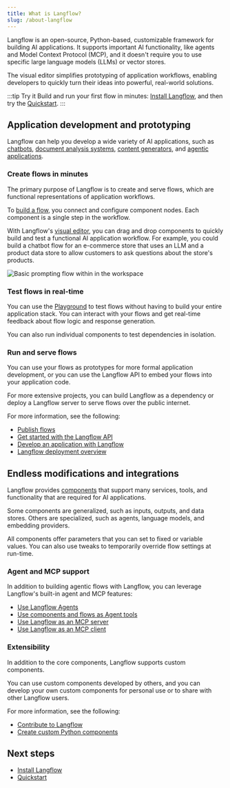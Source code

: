 ```yaml
---
title: What is Langflow?
slug: /about-langflow
---
```


Langflow is an open-source, Python-based, customizable framework for building AI applications.
It supports important AI functionality, like agents and Model Context Protocol (MCP), and it doesn't require you to use specific large language models (LLMs) or vector stores.

The visual editor simplifies prototyping of application workflows, enabling developers to quickly turn their ideas into powerful, real-world solutions.

:::tip Try it
Build and run your first flow in minutes: [Install Langflow](/get-started-installation), and then try the [Quickstart](/get-started-quickstart).
:::

## Application development and prototyping

Langflow can help you develop a wide variety of AI applications, such as [chatbots](/memory-chatbot), [document analysis systems](/document-qa), [content generators](/blog-writer), and [agentic applications](/simple-agent).

### Create flows in minutes

The primary purpose of Langflow is to create and serve flows, which are functional representations of application workflows.

To [build a flow](/concepts-flows), you connect and configure component nodes. Each component is a single step in the workflow.

With Langflow's [visual editor](/concepts-overview), you can drag and drop components to quickly build and test a functional AI application workflow.
For example, you could build a chatbot flow for an e-commerce store that uses an LLM and a product data store to allow customers to ask questions about the store's products.

![Basic prompting flow within in the workspace](/img/workspace-basic-prompting.png)

### Test flows in real-time

You can use the [Playground](/concepts-playground) to test flows without having to build your entire application stack.
You can interact with your flows and get real-time feedback about flow logic and response generation.

You can also run individual components to test dependencies in isolation.

### Run and serve flows

You can use your flows as prototypes for more formal application development, or you can use the Langflow API to embed your flows into your application code.

For more extensive projects, you can build Langflow as a dependency or deploy a Langflow server to serve flows over the public internet.

For more information, see the following:

* [Publish flows](/concepts-publish)
* [Get started with the Langflow API](/api-reference-api-examples)
* [Develop an application with Langflow](/develop-application)
* [Langflow deployment overview](/deployment-overview)

## Endless modifications and integrations

Langflow provides [components](/concepts-components) that support many services, tools, and functionality that are required for AI applications.

Some components are generalized, such as inputs, outputs, and data stores.
Others are specialized, such as agents, language models, and embedding providers.

All components offer parameters that you can set to fixed or variable values. You can also use tweaks to temporarily override flow settings at run-time.

### Agent and MCP support

In addition to building agentic flows with Langflow, you can leverage Langflow's built-in agent and MCP features:

* [Use Langflow Agents](/agents)
* [Use components and flows as Agent tools](/agents-tools)
* [Use Langflow as an MCP server](/mcp-server)
* [Use Langflow as an MCP client](/mcp-client)

### Extensibility

In addition to the core components, Langflow supports custom components.

You can use custom components developed by others, and you can develop your own custom components for personal use or to share with other Langflow users.

For more information, see the following:

* [Contribute to Langflow](/contributing-how-to-contribute)
* [Create custom Python components](/components-custom-components)

## Next steps

* [Install Langflow](/get-started-installation)
* [Quickstart](/get-started-quickstart)